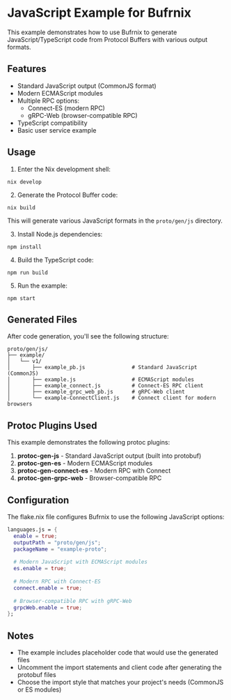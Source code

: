 # JavaScript Example for Bufrnix

This example demonstrates how to use Bufrnix to generate JavaScript/TypeScript code from Protocol Buffers with various output formats.

## Features

- Standard JavaScript output (CommonJS format)
- Modern ECMAScript modules
- Multiple RPC options:
  - Connect-ES (modern RPC)
  - gRPC-Web (browser-compatible RPC)
- TypeScript compatibility
- Basic user service example

## Usage

1. Enter the Nix development shell:

```shell
nix develop
```

2. Generate the Protocol Buffer code:

```shell
nix build
```

This will generate various JavaScript formats in the `proto/gen/js` directory.

3. Install Node.js dependencies:

```shell
npm install
```

4. Build the TypeScript code:

```shell
npm run build
```

5. Run the example:

```shell
npm start
```

## Generated Files

After code generation, you'll see the following structure:

```
proto/gen/js/
├── example/
│   └── v1/
│       ├── example_pb.js               # Standard JavaScript (CommonJS)
│       ├── example.js                  # ECMAScript modules
│       ├── example_connect.js          # Connect-ES RPC client
│       ├── example_grpc_web_pb.js      # gRPC-Web client
│       └── example-ConnectClient.js    # Connect client for modern browsers
```

## Protoc Plugins Used

This example demonstrates the following protoc plugins:

1. **protoc-gen-js** - Standard JavaScript output (built into protobuf)
2. **protoc-gen-es** - Modern ECMAScript modules
3. **protoc-gen-connect-es** - Modern RPC with Connect
4. **protoc-gen-grpc-web** - Browser-compatible RPC

## Configuration

The flake.nix file configures Bufrnix to use the following JavaScript options:

```nix
languages.js = {
  enable = true;
  outputPath = "proto/gen/js";
  packageName = "example-proto";
  
  # Modern JavaScript with ECMAScript modules
  es.enable = true;
  
  # Modern RPC with Connect-ES
  connect.enable = true;
  
  # Browser-compatible RPC with gRPC-Web
  grpcWeb.enable = true;
};
```

## Notes

- The example includes placeholder code that would use the generated files
- Uncomment the import statements and client code after generating the protobuf files
- Choose the import style that matches your project's needs (CommonJS or ES modules)